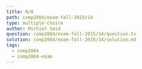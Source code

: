 ```yaml
---
title: N/A
path: comp2804/exam-fall-2015/14
type: multiple-choice
author: Michiel Smid
question: comp2804/exam-fall-2015/14/question.ts
solution: comp2804/exam-fall-2015/14/solution.md
tags:
  - comp2804
  - comp2804-exam
---
```

